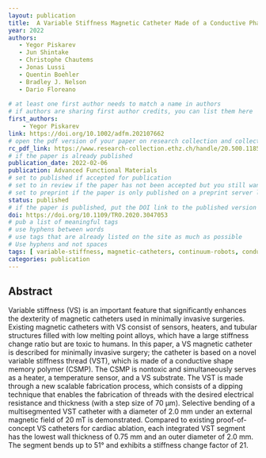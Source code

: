 ```yaml
---
layout: publication
title:  A Variable Stiffness Magnetic Catheter Made of a Conductive Phase-Change Polymer for Minimally Invasive Surgery
year: 2022 
authors: 
   - Yegor Piskarev
   - Jun Shintake
   - Christophe Chautems
   - Jonas Lussi
   - Quentin Boehler
   - Bradley J. Nelson
   - Dario Floreano
   
# at least one first author needs to match a name in authors
# if authors are sharing first author credits, you can list them here
first_authors: 
    - Yegor Piskarev
link: https://doi.org/10.1002/adfm.202107662
# open the pdf version of your paper on research collection and collect the link there
rc_pdf_link: https://www.research-collection.ethz.ch/handle/20.500.11850/531106
# if the paper is already published
publication_date: 2022-02-06
publication: Advanced Functional Materials
# set to published if accepted for publication
# set to in review if the paper has not been accepted but you still want a web presence for it
# set to preprint if the paper is only published on a preprint server like arxiv
status: published
# if the paper is published, put the DOI link to the published version
doi: https://doi.org/10.1109/TRO.2020.3047053 
# pub a list of meaningful tags
# use hyphens between words
# use tags that are already listed on the site as much as possible
# Use hyphens and not spaces
tags: [ variable-stiffness, magnetic-catheters, continuum-robots, conductive-polymer]
categories: publication
---
```


<!--
# The following are only suggestions of content that you can include on your publication.  
# Feel free to format this part as you prefer.)
-->

## Abstract ##
Variable stiffness (VS) is an important feature that significantly enhances the dexterity of magnetic catheters used in minimally invasive surgeries. Existing magnetic catheters with VS consist of sensors, heaters, and tubular structures filled with low melting point alloys, which have a large stiffness change ratio but are toxic to humans. In this paper, a VS magnetic catheter is described for minimally invasive surgery; the catheter is based on a novel variable stiffness thread (VST), which is made of a conductive shape memory polymer (CSMP). The CSMP is nontoxic and simultaneously serves as a heater, a temperature sensor, and a VS substrate. The VST is made through a new scalable fabrication process, which consists of a dipping technique that enables the fabrication of threads with the desired electrical resistance and thickness (with a step size of 70 µm). Selective bending of a multisegmented VST catheter with a diameter of 2.0 mm under an external magnetic field of 20 mT is demonstrated. Compared to existing proof-of-concept VS catheters for cardiac ablation, each integrated VST segment has the lowest wall thickness of 0.75 mm and an outer diameter of 2.0 mm. The segment bends up to 51° and exhibits a stiffness change factor of 21.
